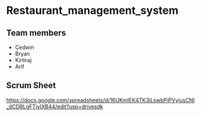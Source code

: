 # Restaurant_management_system
## Team members
- Cedwin
- Bryan
- Kirtiraj
- Arif

## Scrum Sheet
https://docs.google.com/spreadsheets/d/16UKmIEK4TK3iLswbPiPVyjusCNl_dCDRLgFTivIXB44/edit?usp=drivesdk
